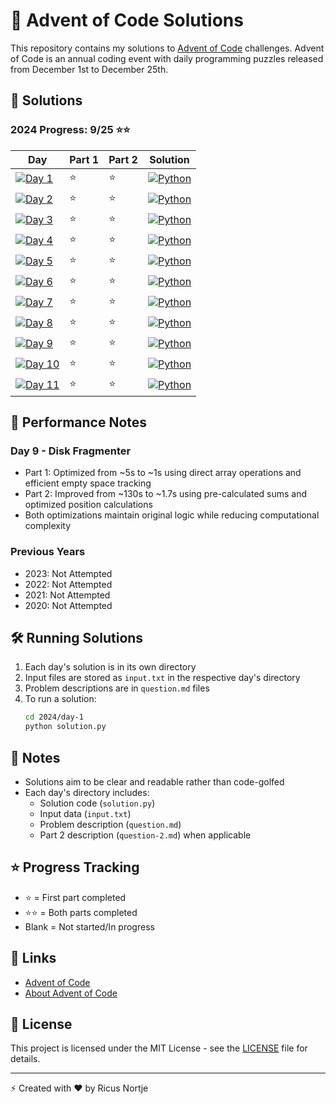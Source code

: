 # 🎄 Advent of Code Solutions

This repository contains my solutions to [Advent of Code](https://adventofcode.com/) challenges. Advent of Code is an annual coding event with daily programming puzzles released from December 1st to December 25th.

## 🚀 Solutions

### 2024 Progress: 9/25 ⭐⭐

| Day | Part 1 | Part 2 | Solution |
|-----|--------|--------|----------|
| [![Day 1](https://img.shields.io/badge/Day%201-Historian%20Hysteria-blue)](2024/day-1/question.md) | ⭐ | ⭐ | [![Python](https://img.shields.io/badge/Python-blue?logo=python&logoColor=white)](2024/day-1/solution.py) |
| [![Day 2](https://img.shields.io/badge/Day%202-Red--Nosed%20Reports-blue)](2024/day-2/question.md) | ⭐ | ⭐ | [![Python](https://img.shields.io/badge/Python-blue?logo=python&logoColor=white)](2024/day-2/solution.py) |
| [![Day 3](https://img.shields.io/badge/Day%203-Mull%20It%20Over-blue)](2024/day-3/question.md) | ⭐ | ⭐ | [![Python](https://img.shields.io/badge/Python-blue?logo=python&logoColor=white)](2024/day-3/solution.py) |
| [![Day 4](https://img.shields.io/badge/Day%204-Ceres%20Search-blue)](2024/day-4/question.md) | ⭐ | ⭐ | [![Python](https://img.shields.io/badge/Python-blue?logo=python&logoColor=white)](2024/day-4/solution.py) |
| [![Day 5](https://img.shields.io/badge/Day%205-Print%20Queue-blue)](2024/day-5/question.md) | ⭐ | ⭐ | [![Python](https://img.shields.io/badge/Python-blue?logo=python&logoColor=white)](2024/day-5/solution.py) |
| [![Day 6](https://img.shields.io/badge/Day%206-Guard%20Gallivant-blue)](2024/day-6/question.md) | ⭐ | ⭐ | [![Python](https://img.shields.io/badge/Python-blue?logo=python&logoColor=white)](2024/day-6/solution.py) |
| [![Day 7](https://img.shields.io/badge/Day%207-Bridge%20Repair-blue)](2024/day-7/question.md) | ⭐ | ⭐ | [![Python](https://img.shields.io/badge/Python-blue?logo=python&logoColor=white)](2024/day-7/solution.py) |
| [![Day 8](https://img.shields.io/badge/Day%208-Resonant%20Collinearity-blue)](2024/day-8/question.md) | ⭐ | ⭐ | [![Python](https://img.shields.io/badge/Python-blue?logo=python&logoColor=white)](2024/day-8/solution.py) |
| [![Day 9](https://img.shields.io/badge/Day%209-Disk%20Fragmenter-blue)](2024/day-9/question.md) | ⭐ | ⭐ | [![Python](https://img.shields.io/badge/Python-blue?logo=python&logoColor=white)](2024/day-9/solution.py) |
| [![Day 10](https://img.shields.io/badge/Day%2010-Hoof%20It-blue)](2024/day-10/question.md) | ⭐ | ⭐ | [![Python](https://img.shields.io/badge/Python-blue?logo=python&logoColor=white)](2024/day-10/solution.py) |
| [![Day 11](https://img.shields.io/badge/Day%2011-Plutonian%20Pebbles-blue)](2024/day-11/question.md) | ⭐ | ⭐ | [![Python](https://img.shields.io/badge/Python-blue?logo=python&logoColor=white)](2024/day-11/solution.py) |

## 🚀 Performance Notes

### Day 9 - Disk Fragmenter
- Part 1: Optimized from ~5s to ~1s using direct array operations and efficient empty space tracking
- Part 2: Improved from ~130s to ~1.7s using pre-calculated sums and optimized position calculations
- Both optimizations maintain original logic while reducing computational complexity

### Previous Years
- 2023: Not Attempted
- 2022: Not Attempted
- 2021: Not Attempted
- 2020: Not Attempted

## 🛠️ Running Solutions

1. Each day's solution is in its own directory
2. Input files are stored as `input.txt` in the respective day's directory
3. Problem descriptions are in `question.md` files
4. To run a solution:
   ```bash
   cd 2024/day-1
   python solution.py
   ```

## 📝 Notes

- Solutions aim to be clear and readable rather than code-golfed
- Each day's directory includes:
  - Solution code (`solution.py`)
  - Input data (`input.txt`)
  - Problem description (`question.md`)
  - Part 2 description (`question-2.md`) when applicable

## ⭐ Progress Tracking

- ⭐ = First part completed
- ⭐⭐ = Both parts completed
- Blank = Not started/In progress

## 🔗 Links

- [Advent of Code](https://adventofcode.com/)
- [About Advent of Code](https://adventofcode.com/about)

## 📜 License

This project is licensed under the MIT License - see the [LICENSE](LICENSE) file for details.

---

⚡ Created with ❤️ by Ricus Nortje

